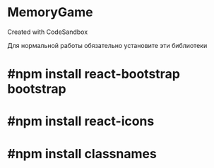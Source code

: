 # MemoryGame
Created with CodeSandbox

Для нормальной работы обязательно установите эти библиотеки
 <h1> #npm install react-bootstrap bootstrap
<h1> #npm install react-icons
<h1> #npm install classnames

